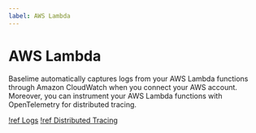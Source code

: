 ```yaml
---
label: AWS Lambda
---
```


# AWS Lambda

Baselime automatically captures logs from your AWS Lambda functions through Amazon CloudWatch when you connect your AWS account. Moreover, you can instrument your AWS Lambda functions with OpenTelemetry for distributed tracing.


[!ref Logs](./logs.md)
[!ref Distributed Tracing](./traces/node.js.md)